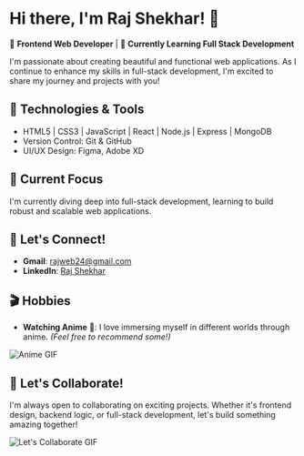 # Hi there, I'm Raj Shekhar! 👋

🌟 **Frontend Web Developer** | 🚀 **Currently Learning Full Stack Development**

I'm passionate about creating beautiful and functional web applications. As I continue to enhance my skills in full-stack development, I'm excited to share my journey and projects with you!

## 🔧 Technologies & Tools
- HTML5 | CSS3 | JavaScript | React | Node.js | Express | MongoDB
- Version Control: Git & GitHub
- UI/UX Design: Figma, Adobe XD

## 🎯 Current Focus
I'm currently diving deep into full-stack development, learning to build robust and scalable web applications.

## 📧 Let's Connect!
- **Gmail**: [rajweb24@gmail.com](mailto:rajweb24@gmail.com)
- **LinkedIn**: [Raj Shekhar](https://www.linkedin.com/in/raj-shekhar-799898214/)

## 🎬 Hobbies
- **Watching Anime** 🎥: I love immersing myself in different worlds through anime. *(Feel free to recommend some!)*

![Anime GIF](https://media.giphy.com/media/3o7aD7T7q2g8TYOWA8/giphy.gif)

## 🌱 Let's Collaborate!
I'm always open to collaborating on exciting projects. Whether it's frontend design, backend logic, or full-stack development, let's build something amazing together!

![Let's Collaborate GIF](https://media.giphy.com/media/xUPGGDNsLvqsBOhuU0/giphy.gif)
